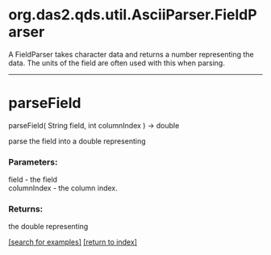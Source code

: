 # org.das2.qds.util.AsciiParser.FieldParser

A FieldParser takes character data and returns a number representing
 the data.  The units of the field are often used with this when parsing.

***
<a name="parseField"></a>
# parseField
parseField( String field, int columnIndex ) &rarr; double

parse the field into a double representing

### Parameters:
field - the field
<br>columnIndex - the column index.

### Returns:
the double representing

<a href="https://github.com/autoplot/dev/search?q=parseField&unscoped_q=parseField">[search for examples]</a>
<a href="https://github.com/autoplot/documentation/blob/master/javadoc/index-all.md">[return to index]</a>

